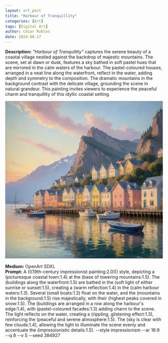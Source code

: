 ```yaml
---
layout: art_post
title: "Harbour of Tranquillity"
categories: [Art]
tags: [Digital Art]
author: César Robles
date: 2024-08-17
---
```

**Description:** *"Harbour of Tranquillity"* captures the serene beauty of a coastal village nestled against the backdrop of majestic mountains. The scene, set at dawn or dusk, features a sky bathed in soft pastel hues that are mirrored in the calm waters of the harbour. The pastel-coloured houses, arranged in a neat line along the waterfront, reflect in the water, adding depth and symmetry to the composition. The dramatic mountains in the background contrast with the delicate village, grounding the scene in natural grandeur. This painting invites viewers to experience the peaceful charm and tranquillity of this idyllic coastal setting.

![Harbour of Tranquillity](/imag/digital_art/harbour_of_tranquility.jpg)

**Medium:** OpenArt SDXL\
**Prompt:** A (((19th-century impressionist painting:2.0))) style, depicting a (picturesque coastal town:1.4) at the (base of towering mountains:1.5). The (buildings along the waterfront:1.5) are bathed in the (soft light of either sunrise or sunset:1.5), creating a (warm reflection:1.4) in the (calm harbour waters:1.3). Several (small boats:1.3) float on the water, and the (mountains in the background:1.5) rise majestically, with their (highest peaks covered in snow:1.5). The (buildings are arranged in a row along the harbour's edge:1.4), with (pastel-coloured facades:1.3) adding charm to the scene. The light reflects on the water, creating a (rippling, glistening effect:1.3), reinforcing the (peaceful and serene atmosphere:1.5). The (sky is clear with few clouds:1.4), allowing the light to illuminate the scene evenly and accentuate the (impressionistic details:1.5). --style impressionism --ar 16:9 --q 8 --v 5 --seed 384927